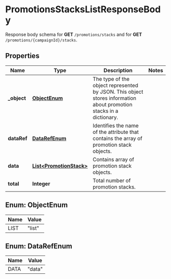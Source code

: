 

# PromotionsStacksListResponseBody

Response body schema for **GET** `/promotions/stacks` and for **GET** `/promotions/{campaignId}/stacks`.

## Properties

| Name | Type | Description | Notes |
|------------ | ------------- | ------------- | -------------|
|**_object** | [**ObjectEnum**](#ObjectEnum) | The type of the object represented by JSON. This object stores information about promotion stacks in a dictionary. |  |
|**dataRef** | [**DataRefEnum**](#DataRefEnum) | Identifies the name of the attribute that contains the array of promotion stack objects. |  |
|**data** | [**List&lt;PromotionStack&gt;**](PromotionStack.md) | Contains array of promotion stack objects. |  |
|**total** | **Integer** | Total number of promotion stacks. |  |



## Enum: ObjectEnum

| Name | Value |
|---- | -----|
| LIST | &quot;list&quot; |



## Enum: DataRefEnum

| Name | Value |
|---- | -----|
| DATA | &quot;data&quot; |



